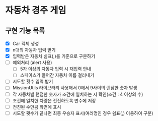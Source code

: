 # 자동차 경주 게임

## 구현 기능 목록

- [x] Car 객체 생성
- [x] n대의 자동차 입력 받기
- [x] 입력받은 자동차 쉼표(,)를 기준으로 구분하기
- [ ] 예외처리 (alert 사용)
  - [ ] 5자 이상의 자동차 입력 시 재입력 안내
  - [ ] 스페이스가 들어간 자동차 이름 걸러내기
- [ ] 시도할 횟수 입력 받기
- [ ] MissionUtils 라이브러리 사용해서 0에서 9사이의 랜덤한 숫자 발생
- [ ] 각 자동차별 랜덤한 숫자가 조건에 일치하는 지 확인(조건 : 4 이상의 수)
- [ ] 조건에 일치한 차량은 전진하도록 변수에 저장
- [ ] 전진된 수만큼 화면에 표시
- [ ] 시도할 횟수가 끝나면 최종 우승자 표시(여러명인 경우 쉼표(,) 이용하여 구분)
